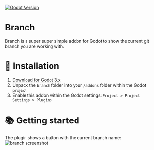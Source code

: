 [![Godot Version](https://img.shields.io/badge/Godot-3.x-green.svg)](https://shields.io/)

# Branch
Branch is a super super simple addon for Godot to show the current git branch you are working with.

# 🧪 Installation

1. [Download for Godot 3.x](https://github.com/gdplugs/Branch/archive/refs/heads/main.zip)
2. Unpack the `branch` folder into your `/addons` folder within the Godot project
3. Enable this addon within the Godot settings: `Project > Project Settings > Plugins`

# 📚 Getting started
The plugin shows a button with the current branch name:
![branch screenshot](screenshots/branch.PNG?raw=true "Plugin")
